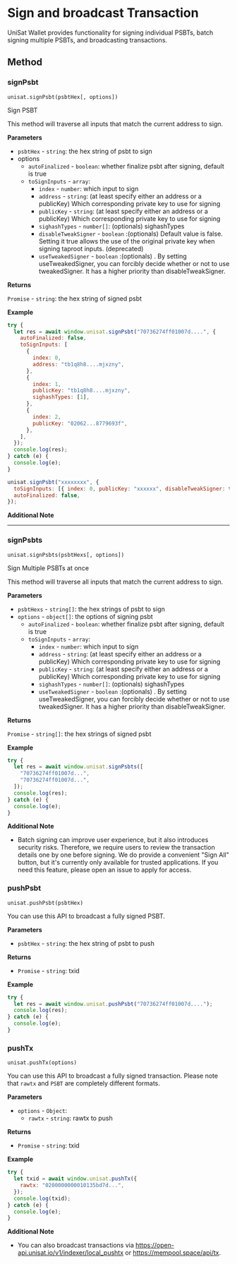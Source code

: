 # Sign and broadcast Transaction

UniSat Wallet provides functionality for signing individual PSBTs, batch signing multiple PSBTs, and broadcasting transactions.

## Method

### signPsbt

```
unisat.signPsbt(psbtHex[, options])
```

Sign PSBT

This method will traverse all inputs that match the current address to sign.

**Parameters**

- `psbtHex` - `string`: the hex string of psbt to sign
- options
  - `autoFinalized` - `boolean`: whether finalize psbt after signing, default is true
  - `toSignInputs` - `array`:
    - `index` - `number`: which input to sign
    - `address` - `string`: (at least specify either an address or a publicKey) Which corresponding private key to use for signing
    - `publicKey` - `string`: (at least specify either an address or a publicKey) Which corresponding private key to use for signing
    - `sighashTypes` - `number[]`: (optionals) sighashTypes
    - `disableTweakSigner` - `boolean` :(optionals) Default value is false. Setting it true allows the use of the original private key when signing taproot inputs. (deprecated)
    - `useTweakedSigner` - `boolean` :(optionals) . By setting useTweakedSigner, you can forcibly decide whether or not to use tweakedSigner. It has a higher priority than disableTweakSigner.

**Returns**

`Promise` - `string`: the hex string of signed psbt

**Example**

```javascript
try {
  let res = await window.unisat.signPsbt("70736274ff01007d....", {
    autoFinalized: false,
    toSignInputs: [
      {
        index: 0,
        address: "tb1q8h8....mjxzny",
      },
      {
        index: 1,
        publicKey: "tb1q8h8....mjxzny",
        sighashTypes: [1],
      },
      {
        index: 2,
        publicKey: "02062...8779693f",
      },
    ],
  });
  console.log(res);
} catch (e) {
  console.log(e);
}

unisat.signPsbt("xxxxxxxx", {
  toSignInputs: [{ index: 0, publicKey: "xxxxxx", disableTweakSigner: true }],
  autoFinalized: false,
});
```

**Additional Note**

---

### signPsbts

```
unisat.signPsbts(psbtHexs[, options])
```

Sign Multiple PSBTs at once

This method will traverse all inputs that match the current address to sign.

**Parameters**

- `psbtHexs` - `string[]`: the hex strings of psbt to sign
- `options` - `object[]`: the options of signing psbt
  - `autoFinalized` - `boolean`: whether finalize psbt after signing, default is true
  - `toSignInputs` - `array`:
    - `index` - `number`: which input to sign
    - `address` - `string`: (at least specify either an address or a publicKey) Which corresponding private key to use for signing
    - `publicKey` - `string`: (at least specify either an address or a publicKey) Which corresponding private key to use for signing
    - `sighashTypes` - `number[]`: (optionals) sighashTypes
    - `useTweakedSigner` - `boolean` :(optionals) . By setting useTweakedSigner, you can forcibly decide whether or not to use tweakedSigner. It has a higher priority than disableTweakSigner.

**Returns**

`Promise` - `string[]`: the hex strings of signed psbt

**Example**

```javascript
try {
  let res = await window.unisat.signPsbts([
    "70736274ff01007d...",
    "70736274ff01007d...",
  ]);
  console.log(res);
} catch (e) {
  console.log(e);
}
```

**Additional Note**

- Batch signing can improve user experience, but it also introduces security risks. Therefore, we require users to review the transaction details one by one before signing.
  We do provide a convenient "Sign All" button, but it's currently only available for trusted applications. If you need this feature, please open an issue to apply for access.

### pushPsbt

```
unisat.pushPsbt(psbtHex)
```

You can use this API to broadcast a fully signed PSBT.

**Parameters**

- `psbtHex` - `string`: the hex string of psbt to push

**Returns**

- `Promise` - `string`: txid

**Example**

```javascript
try {
  let res = await window.unisat.pushPsbt("70736274ff01007d....");
  console.log(res);
} catch (e) {
  console.log(e);
}
```

### pushTx

```
unisat.pushTx(options)
```

You can use this API to broadcast a fully signed transaction. Please note that `rawtx` and `PSBT` are completely different formats.

**Parameters**

- `options` - `Object`:
  - `rawtx` - `string`: rawtx to push

**Returns**

- `Promise` - `string`: txid

**Example**

```javascript
try {
  let txid = await window.unisat.pushTx({
    rawtx: "0200000000010135bd7d...",
  });
  console.log(txid);
} catch (e) {
  console.log(e);
}
```

**Additional Note**

- You can also broadcast transactions via
  https://open-api.unisat.io/v1/indexer/local_pushtx or
  https://mempool.space/api/tx.
